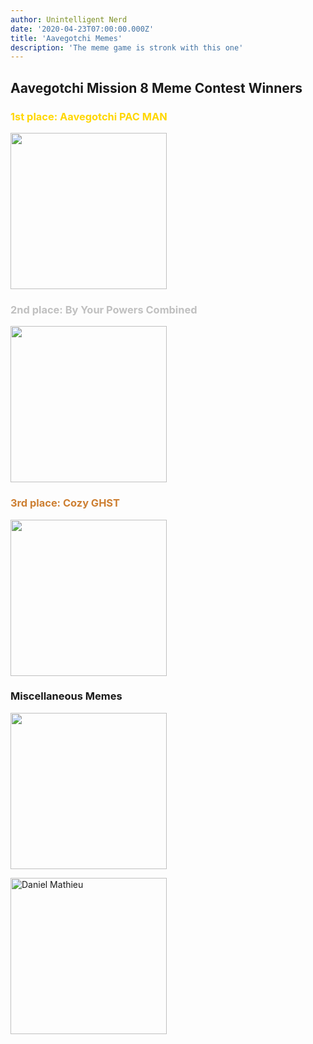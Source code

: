 ```yaml
---
author: Unintelligent Nerd
date: '2020-04-23T07:00:00.000Z'
title: 'Aavegotchi Memes'
description: 'The meme game is stronk with this one'
---
```


## Aavegotchi Mission 8 Meme Contest Winners

### <span style="color:gold">1st place: Aavegotchi PAC MAN</span>

<p><img class="memes" src="/memes/AavegotchiPACMAN.jpg" width = "250">

### <span style="color:silver">2nd place: By Your Powers Combined</span>

<p><img class="memes" src="/memes/byyourpowerscombined.png" width = "250">

### <span style="color:#cd7f32">3rd place: Cozy GHST</span>

<p><img class="memes" src="/memes/CozyGHST.jpg" width = "250">

### Miscellaneous Memes

<p><img class="memes" src="/memes/nickmudgeandvan.png" width = "250">
<p>
<p><img class="memes" src="/memes/danmaiyatang.png" alt = "Daniel Mathieu" width = "250">